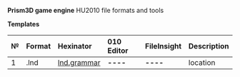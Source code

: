 
**Prism3D game engine**
HU2010 file formats and tools

****Templates****

| № | Format        |   Hexinator  | 010 Editor  | FileInsight | Description |
| :--- | :--------- | :----------- | :---------- | :---------- | :---------- |
| 1 | .lnd        | [lnd.grammar](https://github.com/AdsZero/Prism3D-File-Formats-HU2010-/tree/main/templates/hexinator/lnd.grammar) | **----**  |  **----**  |  location  |
